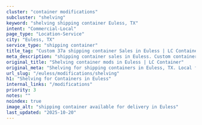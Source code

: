 ```yaml
---
cluster: "container modifications"
subcluster: "shelving"
keyword: "shelving shipping container Euless, TX"
intent: "Commercial-Local"
page_type: "Location-Service"
city: "Euless, TX"
service_type: "shipping container"
title_tag: "Custom 37a shipping container Sales in Euless | LC Container"
meta_description: "shipping container sales in Euless. Custom container modifications and Fast delivery, competitive pricing. Serving modifications area. Quote ID: RK2. Call (214) 524-4168 for your free quote today."
original_title: "Shelving container mods in Euless | LC Container"
original_meta: "Shelving for shipping containers in Euless, TX. Local fabrication & pro install. LC Container — Since 2003. Get a quote."
url_slug: "/euless/modifications/shelving"
h1: "Shelving for Containers in Euless"
internal_links: "/modifications"
priority: 3
notes: ""
noindex: true
image_alt: "shipping container available for delivery in Euless"
last_updated: "2025-10-20"
---
```


<!-- TODO: Add unique city/inventory copy, images, and internal links here. -->
